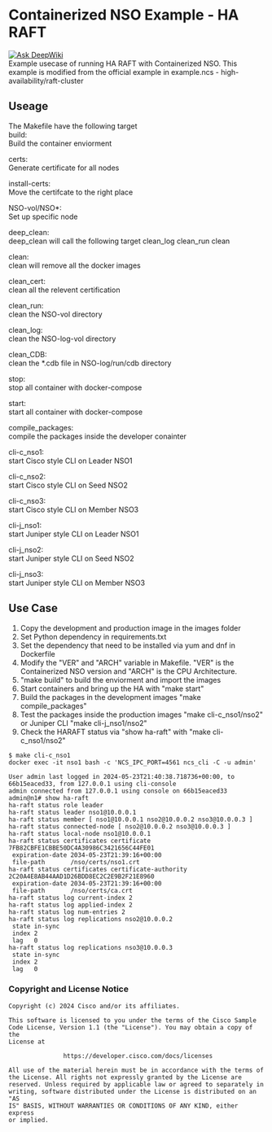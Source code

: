 # Containerized NSO Example - HA RAFT
[![Ask DeepWiki](https://deepwiki.com/badge.svg)](https://deepwiki.com/NSO-developer/haraft-container-example)  
Example usecase of running HA RAFT with Containerized NSO. This example is modified from the official example in example.ncs - high-availability/raft-cluster

## Useage
The Makefile have the following target  
build:  
Build the container enviorment  

certs:  
Generate certificate for all nodes  

install-certs:  
Move the certifcate to the right place  

NSO-vol/NSO*:  
Set up specific node  

deep_clean:   
deep_clean will call the following target 
clean_log clean_run clean  

clean:  
clean will remove all the docker images  

clean_cert:  
clean all the relevent certification  

clean_run:  
clean the NSO-vol directory

clean_log:  
clean the NSO-log-vol directory  

clean_CDB:  
clean the *.cdb file in NSO-log/run/cdb directory

stop:  
stop all container with docker-compose

start:  
start all container with docker-compose 

compile_packages:  
compile the packages inside the developer conainter  

cli-c_nso1:  
start Cisco style CLI on Leader NSO1  

cli-c_nso2:  
start Cisco style CLI on Seed NSO2  

cli-c_nso3:  
start Cisco style CLI on Member NSO3  

cli-j_nso1:  
start Juniper style CLI on Leader NSO1  

cli-j_nso2:  
start Juniper style CLI on Seed NSO2  

cli-j_nso3:  
start Juniper style CLI on Member NSO3  

## Use Case
1. Copy the development and production image in the images folder
2. Set Python dependency in requirements.txt
3. Set the dependency that need to be installed via yum and dnf in Dockerfile
4. Modify the "VER" and "ARCH" variable in Makefile. "VER" is the Containerized NSO version and "ARCH" is the CPU Architecture. 
5. "make build" to build the enviorment and import the images
6. Start containers and bring up the HA with "make start" 
7. Build the packages in the development images "make compile_packages"
8. Test the packages inside the production images "make cli-c_nso1/nso2" or Juniper CLI "make 
cli-j_nso1/nso2"
9. Check the HARAFT status via "show ha-raft" with "make cli-c_nso1/nso2"
```
$ make cli-c_nso1 
docker exec -it nso1 bash -c 'NCS_IPC_PORT=4561 ncs_cli -C -u admin'

User admin last logged in 2024-05-23T21:40:38.718736+00:00, to 66b15eaced33, from 127.0.0.1 using cli-console 
admin connected from 127.0.0.1 using console on 66b15eaced33
admin@n1# show ha-raft 
ha-raft status role leader
ha-raft status leader nso1@10.0.0.1
ha-raft status member [ nso1@10.0.0.1 nso2@10.0.0.2 nso3@10.0.0.3 ]
ha-raft status connected-node [ nso2@10.0.0.2 nso3@10.0.0.3 ]
ha-raft status local-node nso1@10.0.0.1
ha-raft status certificates certificate 7FB82CBFE1CBBE50DC4A30986C3421656C44FE01
 expiration-date 2034-05-23T21:39:16+00:00
 file-path       /nso/certs/nso1.crt
ha-raft status certificates certificate-authority 2C20A4E8AB44AAD1D26BDD8EC2C2E9B2F21E8960
 expiration-date 2034-05-23T21:39:16+00:00
 file-path       /nso/certs/ca.crt
ha-raft status log current-index 2
ha-raft status log applied-index 2
ha-raft status log num-entries 2
ha-raft status log replications nso2@10.0.0.2
 state in-sync
 index 2
 lag   0
ha-raft status log replications nso3@10.0.0.3
 state in-sync
 index 2
 lag   0
```

### Copyright and License Notice
``` 
Copyright (c) 2024 Cisco and/or its affiliates.

This software is licensed to you under the terms of the Cisco Sample
Code License, Version 1.1 (the "License"). You may obtain a copy of the
License at

               https://developer.cisco.com/docs/licenses

All use of the material herein must be in accordance with the terms of
the License. All rights not expressly granted by the License are
reserved. Unless required by applicable law or agreed to separately in
writing, software distributed under the License is distributed on an "AS
IS" BASIS, WITHOUT WARRANTIES OR CONDITIONS OF ANY KIND, either express
or implied.
``` 
